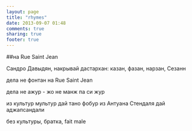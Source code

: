 ```yaml
---
layout: page
title: "rhymes"
date: 2013-09-07 01:48
comments: true
sharing: true
footer: true
---
```


##на Rue Saint Jean

Сандро Давыдян, накрывай дастархан:
казан, фазан, нарзан, Сезанн

дела не фонтан
на Rue Saint Jean

дела не ажур -
жо не манж па си жур

из культур мультур дай тано фобур
из Антуана Стендаля дай аджапсандали

без культуры, братка, fait male

